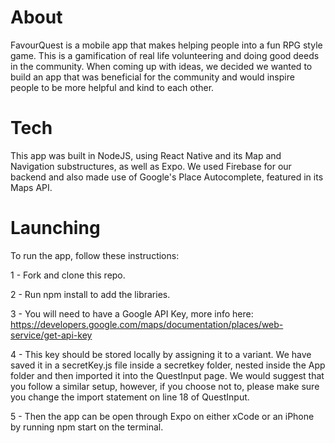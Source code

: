 # About

FavourQuest is a mobile app that makes helping people into a fun RPG style game. This is a gamification of real life volunteering and doing good deeds in the community.
When coming up with ideas, we decided we wanted to build an app that was beneficial for the community and would inspire people to be more helpful and kind to each other.

# Tech

This app was built in NodeJS, using React Native and its Map and Navigation substructures, as well as Expo. We used Firebase for our backend and also made use of Google's Place Autocomplete, featured in its Maps API. 

# Launching

To run the app, follow these instructions:

1 - Fork and clone this repo.

2 - Run npm install to add the libraries.

3 - You will need to have a Google API Key, more info here: https://developers.google.com/maps/documentation/places/web-service/get-api-key

4 - This key should be stored locally by assigning it to a variant. We have saved it in a secretKey.js file inside a secretkey folder, nested inside the App folder and then imported it into the QuestInput page. We would suggest that you follow a similar setup, however, if you choose not to, please make sure you change the import statement on line 18 of QuestInput.

5 - Then the app can be open through Expo on either xCode or an iPhone by running npm start on the terminal.

